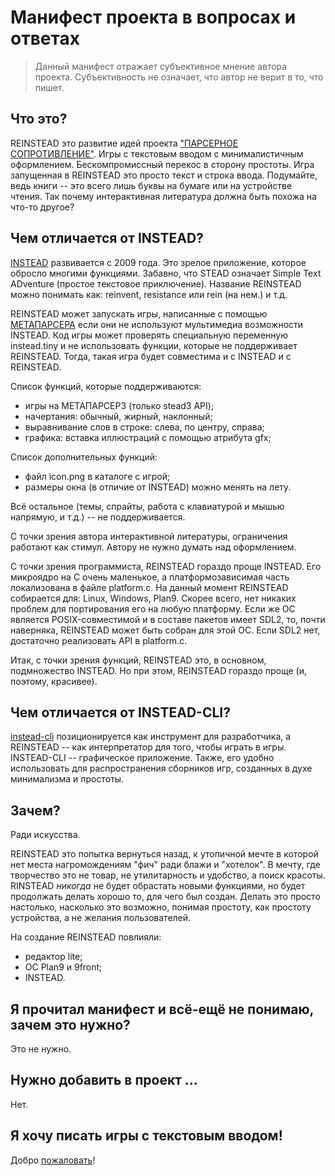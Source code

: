 # Манифест проекта в вопросах и ответах

> Данный манифест отражает субъективное мнение автора
> проекта. Субъективность не означает, что автор не верит в то, что
> пишет.

## Что это?

REINSTEAD это развитие идей проекта ["ПАРСЕРНОЕ
СОПРОТИВЛЕНИЕ"](https://parser.hugeping.ru/). Игры с текстовым вводом
с минималистичным оформлением. Бескомпромиссный перекос в сторону
простоты. Игра запущенная в REINSTEAD это просто текст и строка
ввода. Подумайте, ведь книги -- это всего лишь буквы на бумаге или на
устройстве чтения. Так почему интерактивная литература должна быть
похожа на что-то другое?

## Чем отличается от INSTEAD?

[INSTEAD](https://instead.hugeping.ru) развивается с 2009 года. Это
зрелое приложение, которое обросло многими функциями. Забавно, что
STEAD означает Simple Text ADventure (простое текстовое
приключение). Название REINSTEAD можно понимать как: reinvent,
resistance или rein (на нем.) и т.д.

REINSTEAD может запускать игры, написанные с помощью
[МЕТАПАРСЕРА](https://instead.hugeping.ru/page/metaparser/) если они
не используют мультимедиа возможности INSTEAD. Код игры может
проверять специальную переменную instead.tiny и не использовать
функции, которые не поддерживает REINSTEAD. Тогда, такая игра будет
совместима и с INSTEAD и с REINSTEAD.

Список функций, которые поддерживаются:

- игры на МЕТАПАРСЕР3 (только stead3 API);
- начертания: обычный, жирный, наклонный;
- выравнивание слов в строке: слева, по центру, справа;
- графика: вставка иллюстраций с помощью атрибута gfx;

Список дополнительных функций:

- файл icon.png в каталоге с игрой;
- размеры окна (в отличие от INSTEAD) можно менять на лету.

Всё остальное (темы, спрайты, работа с клавиатурой и мышью напрямую, и
т.д.) -- не поддерживается.

С точки зрения автора интерактивной литературы, ограничения работают
как стимул. Автору не нужно думать над оформлением.

С точки зрения программиста, REINSTEAD гораздо проще INSTEAD. Его
микроядро на C очень маленькое, а платформозависимая часть
локализована в файле platform.c. На данный момент REINSTEAD собирается
для: Linux, Windows, Plan9. Скорее всего, нет никаких проблем для
портирования его на любую платформу. Если же ОС является
POSIX-совместимой и в составе пакетов имеет SDL2, то, почти наверняка,
REINSTEAD может быть собран для этой ОС. Если SDL2 нет, достаточно
реализовать API в platform.c.

Итак, с точки зрения функций, REINSTEAD это, в основном, подмножество
INSTEAD. Но при этом, REINSTEAD гораздо проще (и, поэтому, красивее).

## Чем отличается от INSTEAD-CLI?

[instead-cli](https://github.com/instead-hub/instead-cli)
позиционируется как инструмент для разработчика, а REINSTEAD -- как
интерпретатор для того, чтобы играть в игры. INSTEAD-CLI --
графическое приложение. Также, его удобно использовать для
распространения сборников игр, созданных в духе минимализма и
простоты.

## Зачем?

Ради искусства.

REINSTEAD это попытка вернуться назад, к утопичной мечте в которой нет
места нагромождениям "фич" ради блажи и "хотелок". В мечту, где
творчество это не товар, не утилитарность и удобство, а поиск
красоты. RINSTEAD *никогда* не будет обрастать новыми функциями, но
будет продолжать делать хорошо то, для чего был создан. Делать это
просто настолько, насколько это возможно, понимая простоту, как
простоту устройства, а не желания пользователей.

На создание REINSTEAD повлияли:

- редактор lite;
- ОС Plan9 и 9front;
- INSTEAD.

## Я прочитал манифест и всё-ещё не понимаю, зачем это нужно?

Это не нужно.

## Нужно добавить в проект ...

Нет.

## Я хочу писать игры с текстовым вводом!

Добро [пожаловать](http://instead-games.ru)!
